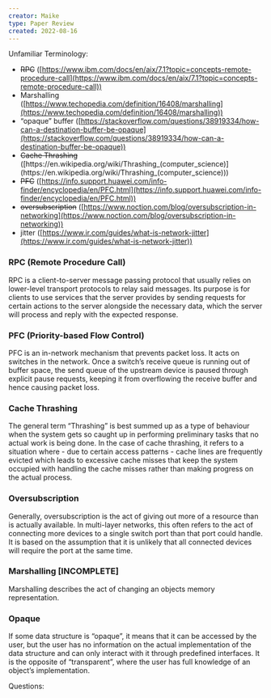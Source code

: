 ```yaml
---
creator: Maike
type: Paper Review
created: 2022-08-16
---
```

Unfamiliar Terminology:

- ~~RPC~~ ([https://www.ibm.com/docs/en/aix/7.1?topic=concepts-remote-procedure-call](https://www.ibm.com/docs/en/aix/7.1?topic=concepts-remote-procedure-call))
- Marshalling ([https://www.techopedia.com/definition/16408/marshalling](https://www.techopedia.com/definition/16408/marshalling))
- “opaque” buffer ([https://stackoverflow.com/questions/38919334/how-can-a-destination-buffer-be-opaque](https://stackoverflow.com/questions/38919334/how-can-a-destination-buffer-be-opaque))
- ~~Cache Thrashing~~ ([](https://en.wikipedia.org/wiki/Thrashing_(computer_science))[https://en.wikipedia.org/wiki/Thrashing_(computer_science)](https://en.wikipedia.org/wiki/Thrashing_(computer_science)))
- ~~PFC~~ ([https://info.support.huawei.com/info-finder/encyclopedia/en/PFC.html](https://info.support.huawei.com/info-finder/encyclopedia/en/PFC.html))
- ~~oversubscription~~ ([https://www.noction.com/blog/oversubscription-in-networking](https://www.noction.com/blog/oversubscription-in-networking))
- jitter ([https://www.ir.com/guides/what-is-network-jitter](https://www.ir.com/guides/what-is-network-jitter))

### RPC (Remote Procedure Call)

RPC is a client-to-server message passing protocol that usually relies on lower-level transport protocols to relay said messages. Its purpose is for clients to use services that the server provides by sending requests for certain actions to the server alongside the necessary data, which the server will process and reply with the expected response.

### PFC (Priority-based Flow Control)

PFC is an in-network mechanism that prevents packet loss. It acts on switches in the network. Once a switch’s receive queue is running out of buffer space, the send queue of the upstream device is paused through explicit pause requests, keeping it from overflowing the receive buffer and hence causing packet loss.

### Cache Thrashing

The general term “Thrashing” is best summed up as a type of behaviour when the system gets so caught up in performing preliminary tasks that no actual work is being done. In the case of cache thrashing, it refers to a situation where - due to certain access patterns - cache lines are frequently evicted which leads to excessive cache misses that keep the system occupied with handling the cache misses rather than making progress on the actual process.

### Oversubscription

Generally, oversubscription is the act of giving out more of a resource than is actually available. In multi-layer networks, this often refers to the act of connecting more devices to a single switch port than that port could handle. It is based on the assumption that it is unlikely that all connected devices will require the port at the same time.

### Marshalling [INCOMPLETE]

Marshalling describes the act of changing an objects memory representation.

### Opaque

If some data structure is “opaque”, it means that it can be accessed by the user, but the user has no information on the actual implementation of the data structure and can only interact with it through predefined interfaces. It is the opposite of “transparent”, where the user has full knowledge of an object’s implementation.

Questions: